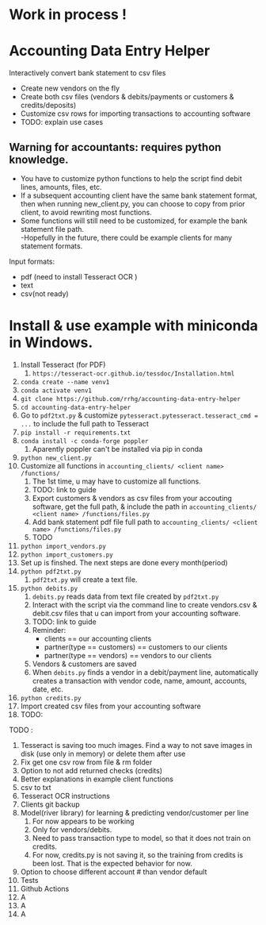 
#  Work in process !     

# Accounting Data Entry Helper 

Interactively convert bank statement to csv files  
* Create new vendors on the fly
* Create both csv files (vendors & debits/payments or customers & credits/deposits) 
* Customize csv rows for importing transactions to accounting software  
* TODO: explain use cases

## Warning for accountants: requires python knowledge.   
- You have to customize python functions to help the script find debit lines, amounts, files, etc.  
- If a subsequent accounting client have the same bank statement format, then when running new_client.py, you can choose to copy from prior client, to avoid rewriting most functions.   
- Some functions will still need to be customized, for example the bank statement file path.   
-Hopefully in the future, there could be example clients for many statement formats.


Input formats:
- pdf (need to install Tesseract OCR )
- text
- csv(not ready)



#    
# Install & use example with miniconda in Windows.  
1. Install Tesseract (for PDF)
    1. `https://tesseract-ocr.github.io/tessdoc/Installation.html`
1. `conda create --name venv1`
1. `conda activate venv1`
1. `git clone https://github.com/rrhg/accounting-data-entry-helper`
1. `cd accounting-data-entry-helper`
1. Go to `pdf2txt.py` & customize `pytesseract.pytesseract.tesseract_cmd = ...` to include the full path to Tesseract   
1. `pip install -r requirements.txt`
1. `conda install -c conda-forge poppler`
    1. Aparently poppler can't be installed via pip in conda 
1. `python new_client.py`
1. Customize all functions in `accounting_clients/ <client name> /functions/`
    1. The 1st time, u may have to customize all functions.
    1. TODO: link to guide
    1. Export customers & vendors as csv files from your accouting software, get the full path, & include the path in `accounting_clients/ <client name> /functions/files.py`
    1. Add bank statement pdf file full path to `accounting_clients/ <client name> /functions/files.py`
    1. TODO   
1. `python import_vendors.py`
1. `python import_customers.py`
1. Set up is finshed. The next steps are done every month(period)
1. `python pdf2txt.py`   
    1. `pdf2txt.py` will create a text file.  
1. `python debits.py`   
    1. `debits.py` reads data from text file created by `pdf2txt.py`
    1. Interact with the script via the command line to create vendors.csv & debit.csv files that u can import from your accounting software.
    1. TODO: link to guide
    1. Reminder:  
        - clients == our accounting clients  
        - partner(type == customers) == customers to our clients  
        - partner(type == vendors) == vendors to our clients
    1. Vendors & customers are saved
    1. When `debits.py` finds a vendor in a debit/payment line, automatically creates a transaction with vendor code, name, amount, accounts, date, etc. 
1. `python credits.py`
1. Import created csv files from your accounting software
1. TODO:

  
TODO :  
1. Tesseract is saving too much images. Find a way to not save images in disk (use only in memory) or delete them after use
1. Fix get one csv row from file & rm folder
1. Option to not add returned checks (credits)
1. Better explanations in example client functions
1. csv to txt
1. Tesseract OCR instructions
1. Clients git backup
1. Model(river library) for learning & predicting vendor/customer per line
   1. For now appears to be working  
   1. Only for vendors/debits. 
   1. Need to pass transaction type to model, so that it does not train on credits.
   1. For now, credits.py is not saving it, so the training from credits is been lost. That is the expected behavior for now.
1. Option to choose different account # than vendor default
1. Tests
1. Github Actions
1. A
1. A
1. A

